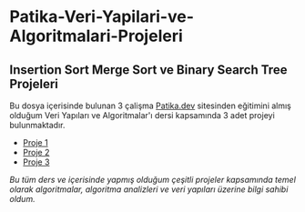 # Patika-Veri-Yapilari-ve-Algoritmalari-Projeleri

## Insertion Sort Merge Sort ve Binary Search Tree Projeleri

Bu dosya içerisinde bulunan 3 çalişma [Patika.dev](https://app.patika.dev/courses/veri-yapilari-ve-algoritmalar) sitesinden eğitimini almış olduğum Veri Yapıları ve Algoritmalar'ı dersi kapsamında 3 adet projeyi bulunmaktadır. 

* [Proje 1](https://app.patika.dev/courses/veri-yapilari-ve-algoritmalar/insertion-sort-proje)
* [Proje 2](https://app.patika.dev/courses/veri-yapilari-ve-algoritmalar/merge-sort-proje)
* [Proje 3](https://app.patika.dev/courses/veri-yapilari-ve-algoritmalar/binary-search-tree-proje)

_Bu tüm ders ve içerisinde yapmış olduğum çeşitli projeler kapsamında temel olarak algoritmalar, algoritma analizleri ve veri yapıları üzerine bilgi sahibi oldum._
